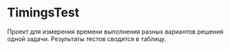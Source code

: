 # TimingsTest
Проект для измерения времени выполнения разных вариантов решения одной задачи. Результаты тестов сводятся в таблицу.
